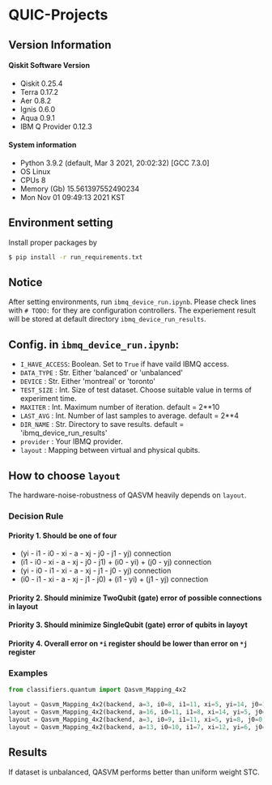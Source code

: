 # QUIC-Projects

## Version Information

#### Qiskit Software	Version
- Qiskit	0.25.4
- Terra	0.17.2
- Aer	0.8.2
- Ignis	0.6.0
- Aqua	0.9.1
- IBM Q Provider	0.12.3
#### System information
- Python	3.9.2 (default, Mar 3 2021, 20:02:32) [GCC 7.3.0]
- OS	Linux
- CPUs	8
- Memory (Gb)	15.561397552490234
- Mon Nov 01 09:49:13 2021 KST

## Environment setting
Install proper packages by
```bash
$ pip install -r run_requirements.txt
```

## Notice

After setting environments, run `ibmq_device_run.ipynb`.
Please check lines with `# TODO:` for they are configuration controllers.
The experiement result will be stored at default directory `ibmq_device_run_results`.

## Config. in `ibmq_device_run.ipynb`:
- `I_HAVE_ACCESS`: Boolean. Set to `True` if have vaild IBMQ access.
- `DATA_TYPE` : Str. Either 'balanced' or 'unbalanced'
- `DEVICE` : Str. Either 'montreal' or 'toronto'
- `TEST_SIZE` : Int. Size of test dataset. Choose suitable value in terms of experiment time.
- `MAXITER` : Int. Maximum number of iteration. default =  2**10
- `LAST_AVG` : Int. Number of last samples to average. default = 2**4
- `DIR_NAME` : Str. Directory to save results. default = 'ibmq_device_run_results'
- `provider` : Your IBMQ provider.
- `layout` : Mapping between virtual and physical qubits.

## How to choose `layout`
The hardware-noise-robustness of QASVM heavily depends on `layout`.
### Decision Rule
#### Priority 1. Should be one of four

- (yi - i1 - i0 - xi - a - xj - j0 - j1 - yj) connection
- (i1 - i0 - xi - a - xj - j0 - j1) + (i0 - yi) + (j0 - yj) connection
- (yi - i0 - i1 - xi - a - xj - j1 - j0 - yj) connection
- (i0 - i1 - xi - a - xj - j1 - j0) + (i1 - yi) + (j1 - yj) connection

#### Priority 2. Should minimize TwoQubit (gate) error of possible connections in layout

#### Priority 3. Should minimize SingleQubit (gate) error of qubits in layoyt

#### Priority 4. Overall error on `*i` register should be lower than error on `*j` register

### Examples
```python
from classifiers.quantum import Qasvm_Mapping_4x2

layout = Qasvm_Mapping_4x2(backend, a=3, i0=8, i1=11, xi=5, yi=14, j0=1, j1=4, xj=2, yj=7)
layout = Qasvm_Mapping_4x2(backend, a=16, i0=11, i1=8, xi=14, yi=5, j0=22, j1=25, xj=19, yj=24)
layout = Qasvm_Mapping_4x2(backend, a=3, i0=9, i1=11, xi=5, yi=8, j0=0, j1=4, xj=2, yj=1)
layout = Qasvm_Mapping_4x2(backend, a=13, i0=10, i1=7, xi=12, yi=6, j0=11, j1=8, xj=14, yj=9)
```

## Results
If dataset is unbalanced, QASVM performs better than uniform weight STC.